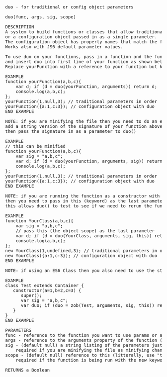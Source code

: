 <pre>
duo - for traditional or config object parameters

duo(func, args, sig, scope)

DESCRIPTION
A system to build functions or classes that allow traditional parameters
or a configuration object passed in as a single parameter.
The configuration object has property names that match the function arguments.
Works also with JS6 default parameter values.

To use duo on your functions, pass in a function and the function's arguments
and insert duo into first line of your function as shown below.
Replace yourFunction with a reference to your function but keep arguments as is.

EXAMPLE
function yourFunction(a,b,c){
	var d; if (d = duo(yourFunction, arguments)) return d;
    console.log(a,b,c);
};
yourFunction(1,null,3); // traditional parameters in order
yourFunction({a:1,c:3}); // configuration object with duo
END EXAMPLE

NOTE: if you are minifying the file then you need to do an extra step
add a string version of the signature of your function above the duo call
then pass the signature in as a parameter to duo()

EXAMPLE
// this can be minified
function yourFunction(a,b,c){
	var sig = "a,b,c";
	var d; if (d = duo(yourFunction, arguments, sig)) return d;
    console.log(a,b,c);
};
yourFunction(1,null,3); // traditional parameters in order
yourFunction({a:1,c:3}); // configuration object with duo
END EXAMPLE

NOTE: if you are running the function as a constructor with the new keyword
then you need to pass in this (keyword) as the last parameter (sig can be null)
this allows duo() to test to see if we need to rerun the function as a constructor

EXAMPLE
function YourClass(a,b,c){
    var sig = "a,b,c";
    // pass this (the object scope) as the last parameter
    var d; if (d = duo(YourClass, arguments, sig, this)) return d;
    console.log(a,b,c);
};
new YourClass(1,undefined,3); // traditional parameters in order
new YourClass({a:1,c:3}); // configuration object with duo
END EXAMPLE

NOTE: if using an ES6 Class then you also need to use the string sig

EXAMPLE
class Test extends Container {
   constructor(a=1,b=2,c=3) {
      super();
      var sig = "a,b,c";
      var duo; if (duo = zob(Test, arguments, sig, this)) return duo;
   }
}
END EXAMPLE

PARAMETERS
func - reference to the function you want to use params or a config object with
args - reference to the arguments property of the function (literally, use "arguments" with no quotes)
sig - (default null) a string listing of the parameters just how they are in the () not including the ()
	required if you are minifying the file as minifying changes the signature
scope - (default null) reference to this (litterally, use "this" without the quotes)
	required if the function is being run with the new keyword

RETURNS a Boolean
</pre>
